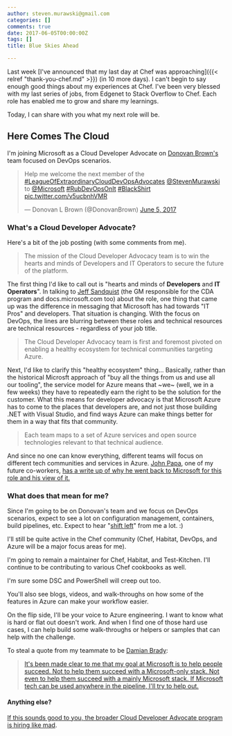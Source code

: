 ```yaml
---
author: steven.murawski@gmail.com
categories: []
comments: true
date: 2017-06-05T00:00:00Z
tags: []
title: Blue Skies Ahead

---
```


Last week [I've announced that my last day at Chef was approaching]({{< relref "thank-you-chef.md" >}}) (in 10 more days).  I can't begin to say enough good things about my experiences at Chef.  I've been very blessed with my last series of jobs, from Edgenet to Stack Overflow to Chef.  Each role has enabled me to grow and share my learnings.

Today, I can share with you what my next role will be.

## Here Comes The Cloud

I'm joining Microsoft as a Cloud Developer Advocate on [Donovan Brown's](https://twitter.com/DonovanBrown) team focused on DevOps scenarios.

<blockquote class="twitter-tweet" data-lang="en"><p lang="en" dir="ltr">Help me welcome the next member of the <a href="https://twitter.com/hashtag/LeagueOfExtraordinaryCloudDevOpsAdvocates?src=hash">#LeagueOfExtraordinaryCloudDevOpsAdvocates</a> <a href="https://twitter.com/StevenMurawski">@StevenMurawski</a> to <a href="https://twitter.com/Microsoft">@Microsoft</a> <a href="https://twitter.com/hashtag/RubDevOpsOnIt?src=hash">#RubDevOpsOnIt</a> <a href="https://twitter.com/hashtag/BlackShirt?src=hash">#BlackShirt</a> <a href="https://t.co/v5ucbnhVMR">pic.twitter.com/v5ucbnhVMR</a></p>&mdash; Donovan L Brown (@DonovanBrown) <a href="https://twitter.com/DonovanBrown/status/871598419864940544">June 5, 2017</a></blockquote>
<script async src="//platform.twitter.com/widgets.js" charset="utf-8"></script>

### What's a Cloud Developer Advocate?

Here's a bit of the job posting (with some comments from me).

> The mission of the Cloud Developer Advocacy team is to win the hearts and minds of Developers and IT Operators to secure the future of the platform.   

The first thing I'd like to call out is "hearts and minds of **Developers** and **IT Operators**".  In talking to [Jeff Sandquist](https://twitter.com/jeffsand) (the GM responsible for the CDA program and docs.microsoft.com too) about the role, one thing that came up was the difference in messaging that Microsoft has had towards "IT Pros" and developers.  That situation is changing.  With the focus on DevOps, the lines are blurring between these roles and technical resources are technical resources - regardless of your job title.

> The Cloud Developer Advocacy team is first and foremost pivoted on enabling a healthy ecosystem for technical communities targeting Azure.

Next, I'd like to clarify this "healthy ecosystem" thing...  Basically, rather than the historical Microsft approach of "buy all the things from us and use all our tooling", the service model for Azure means that ~we~ (well, we in a few weeks) they have to repeatedly earn the right to be the solution for the customer.  What this means for developer advocacy is that Microsoft Azure has to come to the places that developers are, and not just those building .NET with Visual Studio, and find ways Azure can make things better for them in a way that fits that community.

> Each team maps to a set of Azure services and open source technologies relevant to that technical audience.

And since no one can know everything, different teams will focus on different tech communities and services in Azure.  [John Papa](https://twitter.com/john_papa), one of my future co-workers, [has a write up of why he went back to Microsoft for this role and his view of it.](https://johnpapa.net/developer-advocacy-at-microsoft/)

### What does that mean for me?

Since I'm going to be on Donovan's team and we focus on DevOps scenarios, expect to see a lot on configuration management, containers, build pipelines, etc.  Expect to hear "[shift left](https://blog.chef.io/2016/09/26/shift-left-security-and-compliance-automation-with-inspec-and-chef/)" from me a lot. :) 

I'll still be quite active in the Chef community (Chef, Habitat, DevOps, and Azure will be a major focus areas for me).  

I'm going to remain a maintainer for Chef, Habitat, and Test-Kitchen.  I'll continue to be contributing to various Chef cookbooks as well.

I'm sure some DSC and PowerShell will creep out too.

You'll also see blogs, videos, and walk-throughs on how some of the features in Azure can make your workflow easier.  

On the flip side, I'll be your voice to Azure engineering.  I want to know what is hard or flat out doesn't work.  And when I find one of those hard use cases, I can help build some walk-throughs or helpers or samples that can help with the challenge.

To steal a quote from my teammate to be [Damian Brady](https://twitter.com/damovisa):

> [It's been made clear to me that my goal at Microsoft is to help people succeed. Not to help them succeed with a Microsoft-only stack. Not even to help them succeed with a mainly Microsoft stack. If Microsoft tech can be used anywhere in the pipeline, I'll try to help out.](https://damianbrady.com.au/2017/06/01/im-joining-microsoft/)

#### Anything else?

[If this sounds good to you, the broader Cloud Developer Advocate program is hiring like mad](https://careers.microsoft.com/search.aspx#&&p2=all&p1=all&p3=1014&p4=US&p0=%22cloud+developer+advocate%22&p5=all).